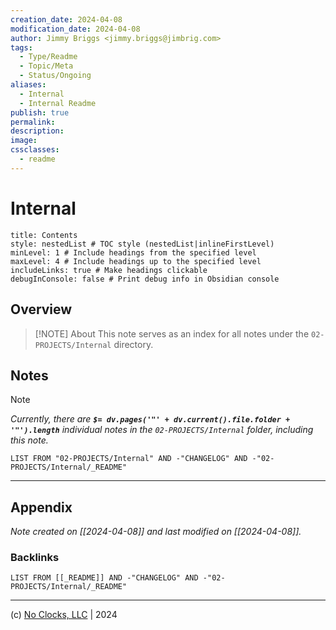 ```yaml
---
creation_date: 2024-04-08
modification_date: 2024-04-08
author: Jimmy Briggs <jimmy.briggs@jimbrig.com>
tags:
  - Type/Readme
  - Topic/Meta
  - Status/Ongoing
aliases:
  - Internal
  - Internal Readme
publish: true
permalink:
description:
image:
cssclasses:
  - readme
---
```



# Internal

```table-of-contents
title: Contents 
style: nestedList # TOC style (nestedList|inlineFirstLevel)
minLevel: 1 # Include headings from the specified level
maxLevel: 4 # Include headings up to the specified level
includeLinks: true # Make headings clickable
debugInConsole: false # Print debug info in Obsidian console
```

## Overview

> [!NOTE] About
> This note serves as an index for all notes under the `02-PROJECTS/Internal` directory.

## Notes

> [!NOTE]
> *Currently, there are **`$= dv.pages('"' + dv.current().file.folder + '"').length`**  individual notes in the `02-PROJECTS/Internal` folder, including this note.*

```dataview
LIST FROM "02-PROJECTS/Internal" AND -"CHANGELOG" AND -"02-PROJECTS/Internal/_README"
```

***

## Appendix

*Note created on [[2024-04-08]] and last modified on [[2024-04-08]].*

### Backlinks

```dataview
LIST FROM [[_README]] AND -"CHANGELOG" AND -"02-PROJECTS/Internal/_README"
```

***

(c) [No Clocks, LLC](https://github.com/noclocks) | 2024